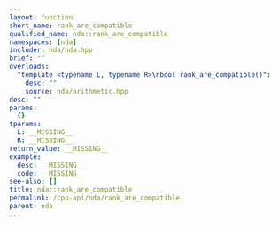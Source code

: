 ```yaml
---
layout: function
short_name: rank_are_compatible
qualified_name: nda::rank_are_compatible
namespaces: [nda]
includer: nda/nda.hpp
brief: ""
overloads:
  "template <typename L, typename R>\nbool rank_are_compatible()":
    desc: ""
    source: nda/arithmetic.hpp
desc: ""
params:
  {}
tparams:
  L: __MISSING__
  R: __MISSING__
return_value: __MISSING__
example:
  desc: __MISSING__
  code: __MISSING__
see-also: []
title: nda::rank_are_compatible
permalink: /cpp-api/nda/rank_are_compatible
parent: nda
...
```


